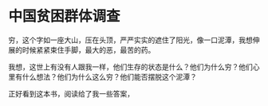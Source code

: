 # 中国贫困群体调查

穷，这个字如一座大山，压在头顶，严严实实的遮住了阳光，像一口泥潭，我想伸展的时候紧紧束住手脚，最大的恶，最苦的药。

我想，这世上有没有人跟我一样，他们生存的状态是什么？他们为什么穷？他们心里有什么想法？他们为什么这么穷？他们能否摆脱这个泥潭？

正好看到这本书，阅读给了我一些答案，